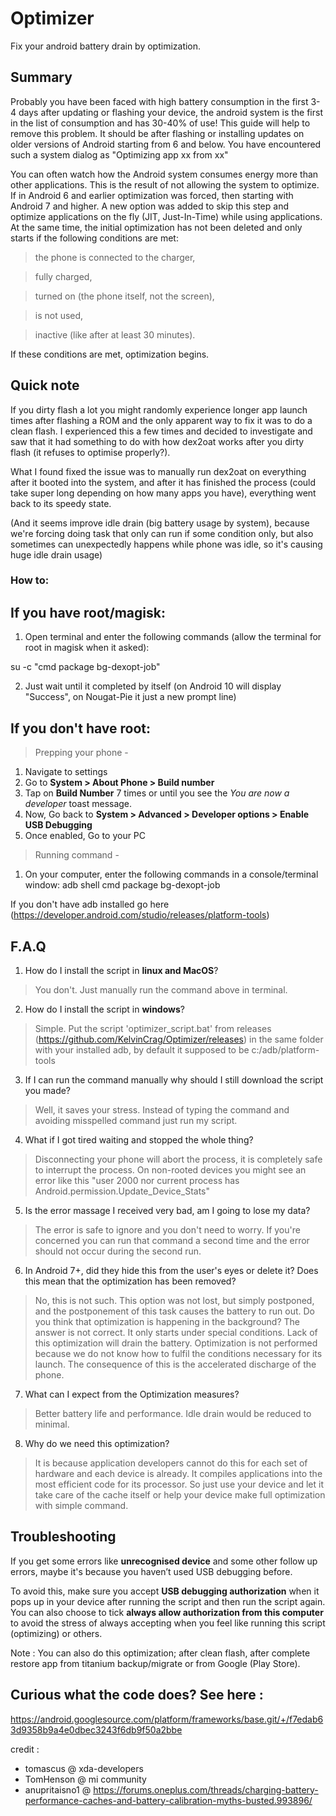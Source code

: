 # Optimizer
Fix your android battery drain by optimization.

## Summary
Probably you have been faced with high battery consumption in the first 3-4 days after updating or flashing your device, the android system is the first in the list of consumption and has 30-40% of use! This guide will help to remove this problem.
It should be after flashing or installing updates on older versions of Android starting from 6 and below.
You have encountered such a system dialog as "Optimizing app xx from xx"

You can often watch how the Android system consumes energy more than other applications. This is the result of not allowing the system to optimize.
If in Android 6 and earlier optimization was forced, then starting with Android 7 and higher. A new option was added to skip this step and optimize applications on the fly (JIT, Just-In-Time) while using applications.
At the same time, the initial optimization has not been deleted and only starts if the following conditions are met:

> the phone is connected to the charger,

> fully charged,

> turned on (the phone itself, not the screen),

> is not used,

> inactive (like after at least 30 minutes).


If these conditions are met, optimization begins.

## Quick note
If you dirty flash a lot you might randomly experience longer app launch times after flashing a ROM and the only apparent way to fix it was to do a clean flash.
I experienced this a few times and decided to investigate and saw that it had something to do with how dex2oat works after you dirty flash (it refuses to optimise properly?). 

What I found fixed the issue was to manually run dex2oat on everything after it booted into the system, and after it has finished the process (could take super long depending on how many apps you have), everything went back to its speedy state.

(And it seems improve idle drain (big battery usage by system), because we're forcing doing task that only can run if some condition only, but also sometimes can unexpectedly happens while phone was idle, so it's causing huge idle drain usage)

### How to:

## If you have root/magisk:
1. Open terminal and enter the following commands (allow the terminal for root in magisk when it asked):

su -c "cmd package bg-dexopt-job"

2. Just wait until it completed by itself (on Android 10 will display "Success", on Nougat-Pie it just a new prompt line)


## If you don't have root:
> Prepping your phone - 
1. Navigate to settings
2. Go to **System > About Phone > Build number**
3. Tap on **Build Number** 7 times or until you see the *You are now a developer* toast message.
4. Now, Go back to **System > Advanced > Developer options > Enable USB Debugging**
5. Once enabled, Go to your PC

> Running command -
1. On your computer, enter the following commands in a console/terminal window:
adb shell
cmd package bg-dexopt-job

If you don't have adb installed go here (https://developer.android.com/studio/releases/platform-tools)

## F.A.Q

1. How do I install the script in **linux and MacOS**?
> You don't. Just manually run the command above in terminal.

2. How do I install the script in **windows**?
> Simple. Put the script 'optimizer_script.bat' from releases (https://github.com/KelvinCrag/Optimizer/releases) in the same folder with your installed adb, by default it supposed to be c:/adb/platform-tools

3. If I can run the command manually why should I still download the script you made?
> Well, it saves your stress. Instead of typing the command and avoiding misspelled command just run my script.

4. What if I got tired waiting and stopped the whole thing?
> Disconnecting your phone will abort the process, it is completely safe to interrupt the process.
On non-rooted devices you might see an error like this "user 2000 nor current process has Android.permission.Update_Device_Stats"

5. Is the error massage I received very bad, am I going to lose my data?
> The error is safe to ignore and you don't need to worry. 
If you're concerned you can run that command a second time and the error should not occur during the second run.

6. In Android 7+, did they hide this from the user's eyes or delete it? Does this mean that the optimization has been removed?
> No, this is not such. This option was not lost, but simply postponed, and the postponement of this task causes the battery to run out. Do you think that optimization is happening in the background? The answer is not correct. It only starts under special conditions. Lack of this optimization will drain the battery. Optimization is not performed because we do not know how to fulfil the conditions necessary for its launch. The consequence of this is the accelerated discharge of the phone.
 
7. What can I expect from the Optimization measures?
> Better battery life and performance. Idle drain would be reduced to minimal.

8. Why do we need this optimization?
> It is because application developers cannot do this for each set of hardware and each device is already. It compiles applications into the most efficient code for its processor. So just use your device and let it take care of the cache itself or help your device make full optimization with simple command.


## Troubleshooting

If you get some errors like **unrecognised device** and some other follow up errors, maybe it's because you haven’t used USB debugging before.

To avoid this, make sure you accept **USB debugging authorization** when it pops up in your device after running the script and then run the script again. You can also choose to tick **always allow authorization from this computer** to avoid the stress of always accepting when you feel like running this script (optimizing) or others.

Note : You can also do this optimization; after clean flash, after complete restore app from titanium backup/migrate or from Google (Play Store).


## Curious what the code does? See here : 
https://android.googlesource.com/platform/frameworks/base.git/+/f7edab63d9358b9a4e0dbec3243f6db9f50a2bbe

credit : 
- tomascus @ xda-developers
- TomHenson @ mi community
- anupritaisno1 @ https://forums.oneplus.com/threads/charging-battery-performance-caches-and-battery-calibration-myths-busted.993896/



